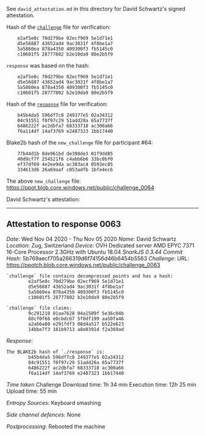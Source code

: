 See `david_attestation.md` in this directory for David Schwartz's signed attestation.

Hash of the [`challenge`](https://ppot.blob.core.windows.net/public/challenge_0063) file for verification:

```
	e2af5e0c 70d279be 02ecf969 5e1d71e1
	d5e56887 43652ad4 9ac3031f 4f8be1a7
	5a5860ea 878a4350 409300f3 fb5145c0
	c10601f5 28777802 b2e10da9 80e2b5f9
```

`response` was based on the hash:

```
	e2af5e0c 70d279be 02ecf969 5e1d71e1
	d5e56887 43652ad4 9ac3031f 4f8be1a7
	5a5860ea 878a4350 409300f3 fb5145c0
	c10601f5 28777802 b2e10da9 80e2b5f9
```

Hash of the [`response`](https://ppot.blob.core.windows.net/public/response_0063_david) file for verification:

```
	b45b4da5 596df7c8 249377e5 02a34312
	04c91551 f0f97c29 51add28a 65a7737f
	6486222f ac2dbfa7 68333718 ac300a66
	f6a114df 14af3769 e2487323 1bb17440
```

Blake2b hash of the `new_challenge` file for participant #64:

```
	77b44d1b 8de961bd de398de3 01f9dd85
	40d9cf7f 254521f6 c4abb6b6 33bc0bf0
	ef37df69 4e2ee9da ac383ac4 0593ec05
	334613d6 26a69aaf c053adfb 1bfe4ec6
```

The above `new_challenge` file: https://ppot.blob.core.windows.net/public/challenge_0064

David Schwartz's attestation:
***
Attestation to response 0063
----------------------------

*Date*: Wed Nov 04 2020 - Thu Nov 05 2020
*Name*: David Schwartz
*Location*: Zug, Switzerland
*Device*: OVH Dedicated server AMD EPYC 7371 16-Core Processor 2.3GHz with Ubuntu 18.04
*SnarkJS 0.3.44 Commit Hash*: 5b769aecf705a266319d6f74156d46b6454b5563
*Challenge*:
URL: https://ppotch.blob.core.windows.net/public/challenge_0063

```
`challenge` file contains decompressed points and has a hash:
        e2af5e0c 70d279be 02ecf969 5e1d71e1
        d5e56887 43652ad4 9ac3031f 4f8be1a7
        5a5860ea 878a4350 409300f3 fb5145c0
        c10601f5 28777802 b2e10da9 80e2b5f9

`challenge` file claims:
        9c291210 01aa7628 04a1509f 5e36c04b
        88cf0f68 e0cbdc67 5f0df199 aa50fa46
        a2a66a80 e291fdf3 08d4a517 b522e623
        14bbe7f3 181b9713 a8e0391d f2a369ad      
```

*Response*:
```
The BLAKE2b hash of `./response` is:
        b45b4da5 596df7c8 249377e5 02a34312
        04c91551 f0f97c29 51add28a 65a7737f
        6486222f ac2dbfa7 68333718 ac300a66
        f6a114df 14af3769 e2487323 1bb17440
```

*Time taken*
Challenge Download time: 1h 34 min
Execution time:  12h 25 min
Upload time: 55 min


*Entropy Sources*: Keyboard smashing

*Side channel defences*: None

*Postprocessing*: Rebooted the machine
